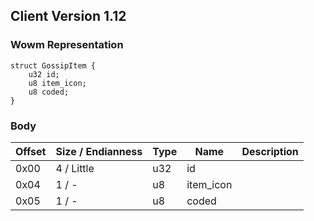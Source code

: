 ## Client Version 1.12

### Wowm Representation
```rust,ignore
struct GossipItem {
    u32 id;
    u8 item_icon;
    u8 coded;
}
```
### Body
| Offset | Size / Endianness | Type | Name | Description |
| ------ | ----------------- | ---- | ---- | ----------- |
| 0x00 | 4 / Little | u32 | id |  |
| 0x04 | 1 / - | u8 | item_icon |  |
| 0x05 | 1 / - | u8 | coded |  |
